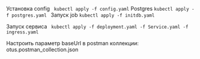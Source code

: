Установка config
` kubectl apply -f config.yaml`
Postgres
`kubectl apply -f postgres.yaml `
Запуск job
`kubectl apply -f initdb.yaml `

Запуск сервиса
` kubectl apply -f deployment.yaml -f Service.yaml -f ingress.yaml`

Настроить параметр baseUrl в postman коллекции:
otus.postman_collection.json